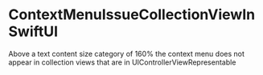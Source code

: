# ContextMenuIssueCollectionViewInSwiftUI
Above a text content size category of 160% the context menu does not appear in collection views that are in UIControllerViewRepresentable
